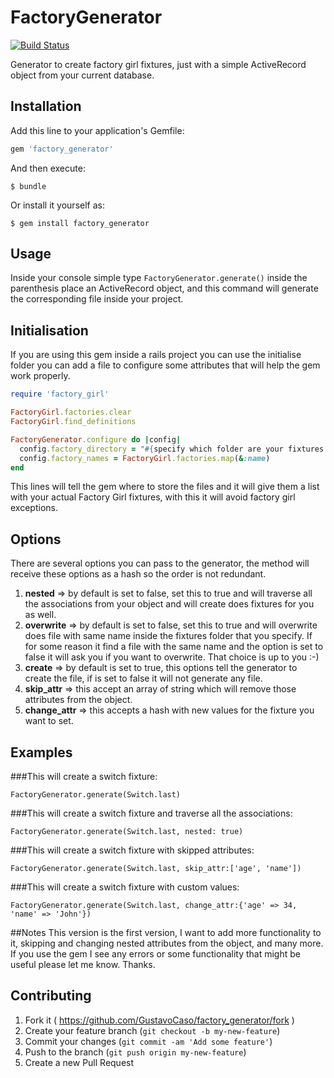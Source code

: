 # FactoryGenerator
[![Build Status](https://travis-ci.org/GustavoCaso/factory_generator.svg?branch=master)](https://travis-ci.org/GustavoCaso/factory_generator)

Generator to create factory girl fixtures, just with a simple ActiveRecord object
from your current database.
## Installation

Add this line to your application's Gemfile:

```ruby
gem 'factory_generator'
```

And then execute:

    $ bundle

Or install it yourself as:

    $ gem install factory_generator

## Usage

Inside your console simple type `FactoryGenerator.generate()` inside the parenthesis place an ActiveRecord object, and this command will generate the corresponding file inside your project.

## Initialisation

If you are using this gem inside a rails project you can use the initialise folder you can add a file to configure some attributes that will help the gem work properly.

```ruby
require 'factory_girl'

FactoryGirl.factories.clear
FactoryGirl.find_definitions

FactoryGenerator.configure do |config|
  config.factory_directory = "#{specify which folder are your fixtures save}"
  config.factory_names = FactoryGirl.factories.map(&:name)
end
```

This lines will tell the gem where to store the files and it will give them a list with your actual Factory Girl fixtures, with this it will avoid factory girl exceptions.

## Options

There are several options you can pass to the generator, the method will receive these options as a hash so the order is not redundant.

1. **nested** => by default is set to false, set this to true and will traverse all the associations from your object and will create does fixtures for you as well.
2. **overwrite** => by default is set to false, set this to true and will overwrite does file with same name inside the fixtures folder that you specify. If for some reason it find a file with the same name and the option is set to false it will ask you if you want to overwrite. That choice is up to you :-)
3. **create** => by default  is set to true, this options tell the generator to create the file, if is set to false it will not generate any file.
4. **skip_attr** => this accept an array of string which will remove those attributes from the object.
5. **change_attr** => this accepts a hash with new values for the fixture you want to set.

## Examples

###This will create a switch fixture:

`FactoryGenerator.generate(Switch.last)`

###This will create a switch fixture and traverse all the associations:

`FactoryGenerator.generate(Switch.last, nested: true)`

###This will create a switch fixture with skipped attributes:

`FactoryGenerator.generate(Switch.last, skip_attr:['age', 'name'])`

###This will create a switch fixture with custom values:

`FactoryGenerator.generate(Switch.last, change_attr:{'age' => 34, 'name' => 'John'})`

##Notes
This version is the first version, I want to add more functionality to it, skipping and changing nested attributes from the object, and many more.
If you use the gem I see any errors or some functionality that might be useful please let me know.
Thanks.


## Contributing

1. Fork it ( https://github.com/GustavoCaso/factory_generator/fork )
2. Create your feature branch (`git checkout -b my-new-feature`)
3. Commit your changes (`git commit -am 'Add some feature'`)
4. Push to the branch (`git push origin my-new-feature`)
5. Create a new Pull Request
